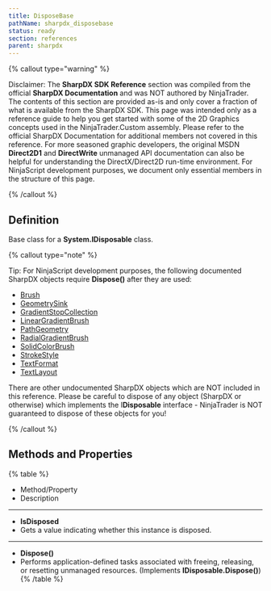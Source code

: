 ```yaml
---
title: DisposeBase
pathName: sharpdx_disposebase
status: ready
section: references
parent: sharpdx
---
```


{% callout type="warning" %}

Disclaimer: The **SharpDX SDK Reference** section was compiled from the official **SharpDX Documentation** and was NOT authored by NinjaTrader. The contents of this section are provided as-is and only cover a fraction of what is available from the SharpDX SDK. This page was intended only as a reference guide to help you get started with some of the 2D Graphics concepts used in the NinjaTrader.Custom assembly. Please refer to the official SharpDX Documentation for additional members not covered in this reference. For more seasoned graphic developers, the original MSDN **Direct2D1** and **DirectWrite** unmanaged API documentation can also be helpful for understanding the DirectX/Direct2D run-time environment. For NinjaScript development purposes, we document only essential members in the structure of this page.

{% /callout %}

## Definition

Base class for a **System.IDisposable** class.

{% callout type="note" %}

Tip: For NinjaScript development purposes, the following documented SharpDX objects require **Dispose()** after they are used:

* [Brush](sharpdx_direct2d1_brush)
* [GeometrySink](sharpdx_direct2d1_geometrysink.md)
* [GradientStopCollection](sharpdx_direct2d1_gradientstopcollection.md)
* [LinearGradientBrush](sharpdx_direct2d1_lineargradientbrush.md)
* [PathGeometry](sharpdx_direct2d1_pathgeometry.md)
* [RadialGradientBrush](sharpdx_direct2d1_radialgradientbrush.md)
* [SolidColorBrush](sharpdx_direct2d1_solidcolorbrush)
* [StrokeStyle](sharpdx_direct2d1_strokestyle.md)
* [TextFormat](sharpdx_directwrite_textformat)
* [TextLayout](sharpdx_directwrite_textlayout)

There are other undocumented SharpDX objects which are NOT included in this reference. Please be careful to dispose of any object (SharpDX or otherwise) which implements the I**Disposable** interface - NinjaTrader is NOT guaranteed to dispose of these objects for you!

{% /callout %}

## Methods and Properties

{% table %}

* Method/Property
* Description

---

* **IsDisposed**
* Gets a value indicating whether this instance is disposed.

---

* **Dispose()**
* Performs application-defined tasks associated with freeing, releasing, or resetting unmanaged resources. (Implements **IDisposable.Dispose()**)
{% /table %}
